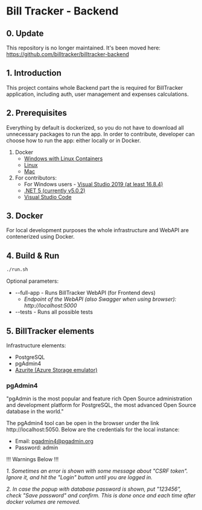 # Bill Tracker - Backend

## 0. Update

This repository is no longer maintained. It's been moved here: https://github.com/billtracker/billtracker-backend

## 1. Introduction
This project contains whole Backend part the is required for BillTracker application, including auth, user management and expenses calculations.

## 2. Prerequisites
Everything by default is dockerized, so you do not have to download all unnecessary packages to run the app. In order to contribute, developer can choose how to 
run the app: either locally or in Docker.

1. Docker
    - [Windows with Linux Containers](https://docs.docker.com/docker-for-windows/install/)
    - [Linux](https://docs.docker.com/engine/install/ubuntu/)
    - [Mac](https://docs.docker.com/docker-for-mac/install/)
2. For contributors:
    - For Windows users - [Visual Studio 2019 (at least 16.8.4)](https://visualstudio.microsoft.com/pl/vs/)
    - [.NET 5 (currently v5.0.2)](https://dotnet.microsoft.com/download/dotnet/5.0)
    - [Visual Studio Code](https://code.visualstudio.com/)

## 3. Docker
For local development purposes the whole infrastructure and WebAPI are contenerized using Docker.

## 4. Build & Run

``` bash
./run.sh
```

Optional parameters:
* --full-app - Runs BillTracker WebAPI (for Frontend devs)
    * _Endpoint of the WebAPI (also Swagger when using browser): http://localhost:5000_
* --tests - Runs all possible tests

## 5. BillTracker elements

Infrastructure elements:
- PostgreSQL
- pgAdmin4
- [Azurite (Azure Storage emulator)](https://docs.microsoft.com/pl-pl/azure/storage/common/storage-use-azurite)

### pgAdmin4
"pgAdmin is the most popular and feature rich Open Source administration and development platform for PostgreSQL, the most advanced Open Source database in the world."

The pgAdmin4 tool can be open in the browser under the link http://localhost:5050. Below are the credentials for the local instance:
- Email: pgadmin4@pgadmin.org
- Password: admin

!!! Warnings Below !!!

_1. Sometimes an error is shown with some message about "CSRF token". Ignore it, and hit the "Login" button until you are logged in._

_2. In case the popup with database password is shown, put "123456", check "Save password" and confirm. This is done once and each time after docker volumes are removed._
